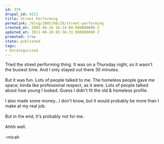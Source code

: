```yaml
---
id: 379
drupal_id: 4211
title: Street Performing
permalink: /blog/2005/08/26/street-performing
created_at: 2005-08-26 16:14:00.000000000 Z
updated_at: 2011-08-20 03:36:31.000000000 Z
promoted: true
state: published
tags:
- Uncategorized
---
```

Tried the street performing thing. It was on a Thursday night, so it wasn't the busiest time. And I only stayed out there 30 minutes.<br /><br />But it was fun. Lots of people talked to me. The homeless people gave me space; kinda like professional respect, as it were. Lots of people talked about how young I looked. Guess I didn't fit the old &amp; homeless profile.<br /><br />I also made some money...I don't know, but it would probably be more than I make at my real job.<br /><br />But in the end, it's probably not for me.<br /><br />Ahhh well.<br /><br />-micah
